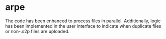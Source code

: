 # arpe
The code has been enhanced to process files in parallel. Additionally, logic has been implemented in the user interface to indicate when duplicate files or non-.s2p files are uploaded.
